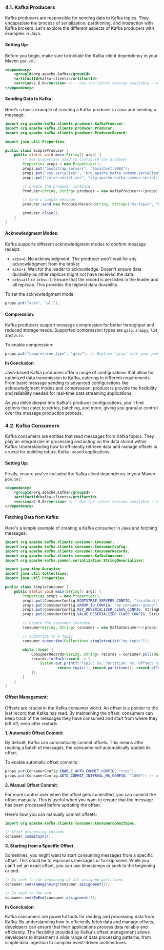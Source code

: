 ### 4.1. Kafka Producers

Kafka producers are responsible for sending data to Kafka topics. They encapsulate the process of serialization, partitioning, and interaction with Kafka brokers. Let's explore the different aspects of Kafka producers with examples in Java.

#### **Setting Up**:
Before you begin, make sure to include the Kafka client dependency in your Maven `pom.xml`:

```xml
<dependency>
    <groupId>org.apache.kafka</groupId>
    <artifactId>kafka-clients</artifactId>
    <version>2.8.0</version> <!-- Use the latest version available -->
</dependency>
```

#### **Sending Data to Kafka**:

Here's a basic example of creating a Kafka producer in Java and sending a message:

```java
import org.apache.kafka.clients.producer.KafkaProducer;
import org.apache.kafka.clients.producer.Producer;
import org.apache.kafka.clients.producer.ProducerRecord;

import java.util.Properties;

public class SimpleProducer {
    public static void main(String[] args) {
        // Set properties used to configure the producer
        Properties props = new Properties();
        props.put("bootstrap.servers", "localhost:9092");
        props.put("key.serializer", "org.apache.kafka.common.serialization.StringSerializer");
        props.put("value.serializer", "org.apache.kafka.common.serialization.StringSerializer");

        // Create the producer instance
        Producer<String, String> producer = new KafkaProducer<>(props);

        // Send a sample message
        producer.send(new ProducerRecord<String, String>("my-topic", "key", "value"));

        producer.close();
    }
}
```

#### **Acknowledgment Modes**:

Kafka supports different acknowledgment modes to confirm message receipt:

- `acks=0`: No acknowledgment. The producer won't wait for any acknowledgment from the broker.
- `acks=1`: Wait for the leader to acknowledge. Doesn't ensure data durability as other replicas might not have received the data.
- `acks=all` or `acks=-1`: Ensure that the record is persisted in the leader and all replicas. This provides the highest data durability.

To set the acknowledgment mode:

```java
props.put("acks", "all");
```

#### **Compression**:

Kafka producers support message compression for better throughput and reduced storage needs. Supported compression types are `gzip`, `snappy`, `lz4`, and `zstd`.

To enable compression:

```java
props.put("compression.type", "gzip"); // Replace 'gzip' with your preferred compression type.
```

**In Conclusion**:

Java-based Kafka producers offer a range of configurations that allow for optimized data transmission to Kafka, catering to different requirements. From basic message sending to advanced configurations like acknowledgment modes and compression, producers provide the flexibility and reliability needed for real-time data streaming applications. 

As you delve deeper into Kafka's producer configurations, you'll find options that cater to retries, batching, and more, giving you granular control over the message production process.

### 4.2. Kafka Consumers

Kafka consumers are entities that read messages from Kafka topics. They play an integral role in processing and acting on the data stored within Kafka. Understanding how to efficiently retrieve data and manage offsets is crucial for building robust Kafka-based applications.

#### **Setting Up**:
Firstly, ensure you've included the Kafka client dependency in your Maven `pom.xml`:

```xml
<dependency>
    <groupId>org.apache.kafka</groupId>
    <artifactId>kafka-clients</artifactId>
    <version>2.8.0</version> <!-- Use the latest version available -->
</dependency>
```

#### **Fetching Data from Kafka**:

Here's a simple example of creating a Kafka consumer in Java and fetching messages:

```java
import org.apache.kafka.clients.consumer.Consumer;
import org.apache.kafka.clients.consumer.ConsumerConfig;
import org.apache.kafka.clients.consumer.ConsumerRecords;
import org.apache.kafka.clients.consumer.KafkaConsumer;
import org.apache.kafka.common.serialization.StringDeserializer;

import java.time.Duration;
import java.util.Collections;
import java.util.Properties;

public class SimpleConsumer {
    public static void main(String[] args) {
        Properties props = new Properties();
        props.put(ConsumerConfig.BOOTSTRAP_SERVERS_CONFIG, "localhost:9092");
        props.put(ConsumerConfig.GROUP_ID_CONFIG, "my-consumer-group");
        props.put(ConsumerConfig.KEY_DESERIALIZER_CLASS_CONFIG, StringDeserializer.class.getName());
        props.put(ConsumerConfig.VALUE_DESERIALIZER_CLASS_CONFIG, StringDeserializer.class.getName());

        // Create the consumer instance
        Consumer<String, String> consumer = new KafkaConsumer<>(props);

        // Subscribe to a topic
        consumer.subscribe(Collections.singletonList("my-topic"));

        while (true) {
            ConsumerRecords<String, String> records = consumer.poll(Duration.ofMillis(100));
            records.forEach(record -> {
                System.out.printf("Topic: %s, Partition: %s, Offset: %s, Key: %s, Value: %s%n",
                        record.topic(), record.partition(), record.offset(), record.key(), record.value());
            });
        }
    }
}
```

#### **Offset Management**:

Offsets are crucial in the Kafka consumer world. An offset is a pointer to the last record that Kafka has read. By maintaining the offset, consumers can keep track of the messages they have consumed and start from where they left off, even after restarts.

**1. Automatic Offset Commit**:

By default, Kafka can automatically commit offsets. This means after reading a batch of messages, the consumer will automatically update its offset.

To enable automatic offset commits:

```java
props.put(ConsumerConfig.ENABLE_AUTO_COMMIT_CONFIG, "true");
props.put(ConsumerConfig.AUTO_COMMIT_INTERVAL_MS_CONFIG, "1000"); // offset will be committed every second
```

**2. Manual Offset Commit**:

For more control over when the offset gets committed, you can commit the offset manually. This is useful when you want to ensure that the message has been processed before updating the offset.

Here's how you can manually commit offsets:

```java
import org.apache.kafka.clients.consumer.ConsumerCommitSpec;

// After processing records
consumer.commitSync();
```

**3. Starting from a Specific Offset**:

Sometimes, you might want to start consuming messages from a specific offset. This could be to reprocess messages or to skip some. While you can't set an exact offset, you can use timestamps or seek to the beginning or end:

```java
// To seek to the beginning of all assigned partitions
consumer.seekToBeginning(consumer.assignment());

// To seek to the end
consumer.seekToEnd(consumer.assignment());
```

**In Conclusion**:

Kafka consumers are powerful tools for reading and processing data from Kafka. By understanding how to efficiently fetch data and manage offsets, developers can ensure that their applications process data reliably and efficiently. The flexibility provided by Kafka's offset management allows developers to implement a wide range of data processing patterns, from simple data ingestion to complex event-driven architectures.